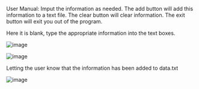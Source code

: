 User Manual:
Imput the information as needed. The add button will add this information to a text file. The clear button will clear information. The exit button will exit you out of the program.

Here it is blank, type the appropriate information into the text boxes.

![image](https://user-images.githubusercontent.com/114167189/204422846-30ef9df5-ad82-48ea-8c62-285440e00ec6.png)

![image](https://user-images.githubusercontent.com/114167189/204423011-070b0ff3-b5b4-4114-8480-8f450ea48822.png)

Letting the user know that the information has been added to data.txt

![image](https://user-images.githubusercontent.com/114167189/204423022-87678b1a-83cd-4ef6-ab8d-c220252b2ca9.png)
